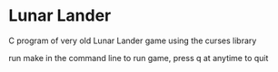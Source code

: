 # Lunar Lander
C program of very old Lunar Lander game using the curses library  

run make in the command line to run game,
press q at anytime to quit
